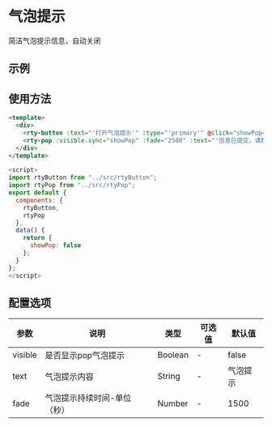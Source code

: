 # 气泡提示
简洁气泡提示信息，自动关闭

## 示例
<example-pop></example-pop>

## 使用方法
``` html
<template>
  <div>
    <rty-button :text="'打开气泡提示'" :type="'primary'" @click="showPop=true"></rty-button>
    <rty-pop :visible.sync="showPop" :fade="2500" :text="'信息已提交，请耐心等待'"></rty-pop>
  </div>
</template>
```
``` js
<script>
import rtyButton from "../src/rtyButton";
import rtyPop from "../src/rtyPop";
export default {
  components: {
    rtyButton,
    rtyPop
  },
  data() {
    return {
      showPop: false
    };
  }
};
</script>
```

## 配置选项
| 参数 | 说明 | 类型 | 可选值 | 默认值 |
|-|-|-|-|-|
| visible | 是否显示pop气泡提示 | Boolean | - | false |
| text | 气泡提示内容 | String | - | 气泡提示 |
| fade | 气泡提示持续时间-单位（秒） | Number | - | 1500 |